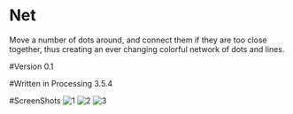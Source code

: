 # Net
Move a number of dots around, and connect them if they are too close together, thus creating an ever changing colorful network of dots and lines.

#Version 0.1

#Written in Processing 3.5.4

#ScreenShots
![1](https://raw.githubusercontent.com/krachi9/Net/master/Screenshots/2020-08-02.png)
![2](https://raw.githubusercontent.com/krachi9/Net/master/Screenshots/2020-08-02(1).png)
![3](https://raw.githubusercontent.com/krachi9/Net/master/Screenshots/2020-08-02(2).png)
